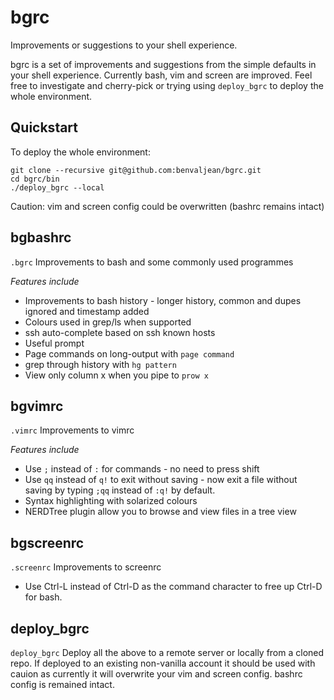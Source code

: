 # bgrc
Improvements or suggestions to your shell experience.

bgrc is a set of improvements and suggestions from the simple defaults in your shell experience. Currently bash, vim and screen are improved. Feel free to investigate and cherry-pick or trying using `deploy_bgrc` to deploy the whole environment.

## Quickstart

To deploy the whole environment:

	git clone --recursive git@github.com:benvaljean/bgrc.git
	cd bgrc/bin
	./deploy_bgrc --local

Caution: vim and screen config could be overwritten (bashrc remains intact)
## bgbashrc

`.bgrc`
Improvements to bash and some commonly used programmes

*Features include*

- Improvements to bash history - longer history, common and dupes ignored and timestamp added
- Colours used in grep/ls when supported
- ssh auto-complete based on ssh known hosts
- Useful prompt
- Page commands on long-output with `page command`
- grep through history with `hg pattern`
- View only column x when you pipe to `prow x`

## bgvimrc

`.vimrc`
Improvements to vimrc

*Features include*

- Use `;` instead of `:` for commands - no need to press shift
- Use `qq` instead of `q!` to exit without saving - now exit a file without saving by typing `;qq` instead of `:q!` by default.
- Syntax highlighting with solarized colours
- NERDTree plugin allow you to browse and view files in a tree view

## bgscreenrc

`.screenrc`
Improvements to screenrc

- Use Ctrl-L instead of Ctrl-D as the command character to free up Ctrl-D for bash.

## deploy_bgrc

`deploy_bgrc`
Deploy all the above to a remote server or locally from a cloned repo. If deployed to an existing non-vanilla account it should be used with cauion as currently it will overwrite your vim and screen config. bashrc config is remained intact.
